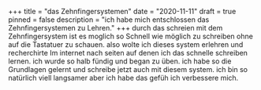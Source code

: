 +++
title = "das Zehnfingersystemen"
date = "2020-11-11"
draft = true
pinned = false
description = "ich habe mich entschlossen das Zehnfingersystemen zu Lehren."
+++
durch das schreien mit dem Zehnfingersystem ist es moglich so Schnell wie möglich zu schreiben ohne auf die Tastatuer zu schauen. also wolte ich dieses system erlehren und recherchirte Im internet nach seiten auf denen ich das schnelle schreiben lernen. ich wurde so halb fündig und began zu üben. ich habe so die Grundlagen gelernt und schreibe jetzt auch mit diesem system. ich bin so natürlich viell langsamer aber ich habe das gefüh ich verbessere mich.
